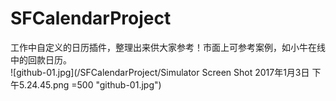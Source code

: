 # SFCalendarProject
工作中自定义的日历插件，整理出来供大家参考！市面上可参考案例，如小牛在线中的回款日历。<br/>
![github-01.jpg](/SFCalendarProject/Simulator Screen Shot 2017年1月3日 下午5.24.45.png =500
 "github-01.jpg")
